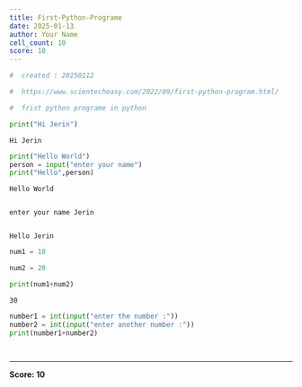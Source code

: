 ```yaml
---
title: First-Python-Programe
date: 2025-01-13
author: Your Name
cell_count: 10
score: 10
---
```


```python
#  created : 20250112
```


```python
#  https://www.scientecheasy.com/2022/09/first-python-program.html/
```


```python
#  frist python programe in python 

```


```python
print("Hi Jerin")
```

    Hi Jerin



```python
print("Hello World")
person = input("enter your name")
print("Hello",person)
```

    Hello World


    enter your name Jerin


    Hello Jerin



```python
num1 = 10 

num2 = 20 

```


```python
print(num1+num2)
```

    30



```python
number1 = int(input("enter the number :"))
number2 = int(input("enter another number :"))
print(number1+number2)
```


```python

```


```python

```


---
**Score: 10**
